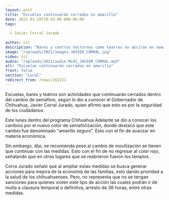 ```yaml
---
layout: post
title: "Escuelas continuarán cerradas en amarillo"
date: 2021-01-18T20:43:00.000-06:00
tags:
  
  - Javier Corral Jurado
  
author: nil
description: "Bares y centros nocturnos como teatros no abrirán en semáforo amarillo."
image: "/uploads/2021/images-JAVIER_CORRAL.jpg"
video: nil
audio: "/uploads/2021/audio-ML01_JAVIER_CORRAL.mp3"
alt: "Escuelas continuarán cerradas en amarillo"
front: false
section: "Local"
redirect_from: /news/182221
---
```


Escuelas, bares y teatros son actividades que continuarán cerrados dentro del cambio de semáforo, según lo dio a conocer el Gobernador de Chihuahua, Javier Corral Jurado, quien afirmó que esto es por la seguridad de los ciudadanos.

Este lunes dentro del programa Chihuahua Adelante se dio a conocer los cambios por el nuevo color de semaforización, donde destacó que este cambio fue denominado "amarillo seguro". Esto con el fin de avanzar en materia económica.

Sin embargo, dijo, se recomienda pese al cambio de movilización se tienen que continuar con las medidas. Esto con el fin de no regresar al color rojo, señalando que en otros lugares que se reabrieron fueron los templos.

Corra Jurado señaló que al ampliar estas medidas se busca generar acciones para mejora de la economía de las familias, esto dando prioridad a la salud de los chihuahuenses. Pero, no representa que no se tengan sanciones para quienes violen este tipo de acción las cuales podrán ir de multa a clausura temporal o definitiva, arresto de 36 horas, entre otras medidas. 